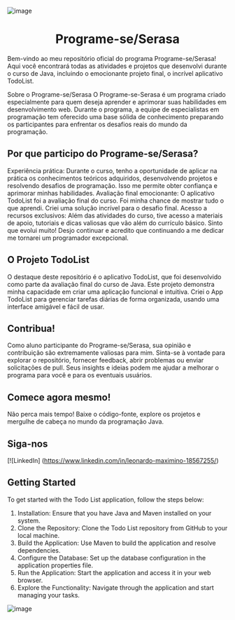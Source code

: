 ![image](https://github.com/lmbernardo7520112/aula-transformese-java-lmb/assets/56771959/bc2812bd-5de4-4299-bb9c-d6a955c88cda)

## <h1 align="center"> Programe-se/Serasa 
</h1>

Bem-vindo ao meu repositório oficial do programa Programe-se/Serasa! Aqui você encontrará todas as atividades e projetos que desenvolvi durante o curso de Java, incluindo o emocionante projeto final, o incrível aplicativo TodoList.

Sobre o Programe-se/Serasa
O Programe-se-Serasa é um programa criado especialmente para quem deseja aprender e aprimorar suas habilidades em desenvolvimento web. Durante o programa, a equipe de especialistas em programação tem oferecido uma base sólida de conhecimento preparando os participantes para enfrentar os desafios reais do mundo da programação.

## Por que participo do Programe-se/Serasa?

Experiência prática: Durante o curso, tenho a oportunidade de aplicar na prática os conhecimentos teóricos adquiridos, desenvolvendo projetos e resolvendo desafios de programação. Isso me permite obter confiança e aprimorar minhas habilidades.
Avaliação final emocionante: O aplicativo TodoList foi a avaliação final do curso. Foi minha chance de mostrar tudo o que aprendi. Criei uma solução incrível para o desafio final.
Acesso a recursos exclusivos: Além das atividades do curso, tive acesso a materiais de apoio, tutoriais e dicas valiosas que vão além do currículo básico. Sinto que evolui muito! Desjo continuar e acredito que continuando a me dedicar me tornarei um programador excepcional.

## O Projeto TodoList
O destaque deste repositório é o aplicativo TodoList, que foi desenvolvido como parte da avaliação final do curso de Java. Este projeto demonstra minha capacidade em criar uma aplicação funcional e intuitiva. Criei o App TodoList para gerenciar tarefas diárias de forma organizada, usando uma interface amigável e fácil de usar.

## Contribua!
Como aluno participante do Programe-se/Serasa, sua opinião e contribuição são extremamente valiosas para mim. Sinta-se à vontade para explorar o repositório, fornecer feedback, abrir problemas ou enviar solicitações de pull. Seus insights e ideias podem me ajudar a melhorar o programa para você e para os eventuais usuários.

## Comece agora mesmo!
Não perca mais tempo! Baixe o código-fonte, explore os projetos e mergulhe de cabeça no mundo da programação Java.

## Siga-nos

[![LinkedIn] (https://www.linkedin.com/in/leonardo-maximino-18567255/)

## Getting Started

To get started with the Todo List application, follow the steps below:

1. Installation: Ensure that you have Java and Maven installed on your system.
2. Clone the Repository: Clone the Todo List repository from GitHub to your local machine.
3. Build the Application: Use Maven to build the application and resolve dependencies.
4. Configure the Database: Set up the database configuration in the application properties file.
5. Run the Application: Start the application and access it in your web browser.
6. Explore the Functionality: Navigate through the application and start managing your tasks.


![image](https://github.com/lmbernardo7520112/aula-transformese-java-lmb/assets/56771959/4ea8dd0d-d7a0-4ca7-9fd0-eb6a0c78f167)


